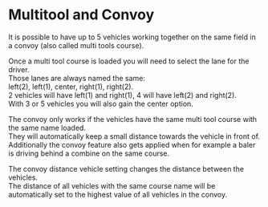# Multitool and Convoy

  
It is possible to have up to 5 vehicles working together on the same field in a convoy (also called multi tools course).  

  
Once a multi tool course is loaded you will need to select the lane for the driver.  
Those lanes are always named the same:  
left(2), left(1), center, right(1), right(2).  
2 vehicles will have left(1) and right(1), 4 will have left(2) and right(2).  
With 3 or 5 vehicles you will also gain the center option.  

  
The convoy only works if the vehicles have the same multi tool course with the same name loaded.  
They will automatically keep a small distance towards the vehicle in front of.  
Additionally the convoy feature also gets applied when for example a baler is driving behind a combine on the same course.  

  
The convoy distance vehicle setting changes the distance between the vehicles.  
The distance of all vehicles with the same course name will be automatically set to the highest value of all vehicles in the convoy.  
  
